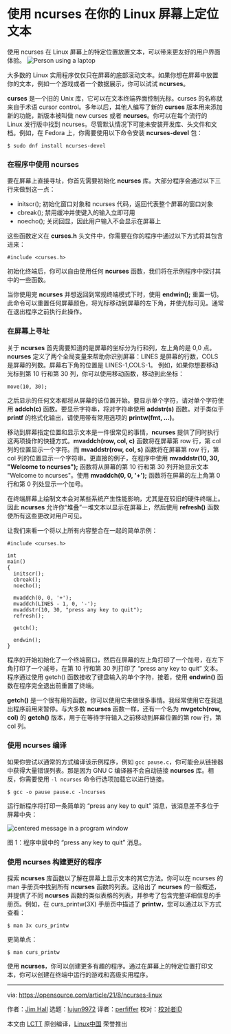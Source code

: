 [#]: sub·ject: "Position text on your screen in Linux with ncurses"
[#]: via: "https://opensource.com/article/21/8/ncurses-linux"
[#]: author: "Jim Hall https://opensource.com/users/jim-hall"
[#]: collector: "lujun9972"
[#]: translator: "perfiffer"
[#]: reviewer: " "
[#]: publisher: " "
[#]: url: " "

使用 ncurses 在你的 Linux 屏幕上定位文本
======
使用 ncurses 在 Linux 屏幕上的特定位置放置文本，可以带来更友好的用户界面体验。
![Person using a laptop][1]

大多数的 Linux 实用程序仅仅只在屏幕的底部滚动文本。如果你想在屏幕中放置你的文本，例如一个游戏或者一个数据展示，你可以试试 **ncurses**。

**curses** 是一个旧的 Unix 库，它可以在文本终端界面控制光标。curses 的名称就来自于术语 cursor control。多年以后，其他人编写了新的 **curses** 版本用来添加新的功能，新版本被叫做 new curses 或者 **ncurses**。你可以在每个流行的 Linux 发行版中找到 ncurses。尽管默认情况下可能未安装开发库、头文件和文档。例如，在 Fedora 上，你需要使用以下命令安装 **ncurses-devel** 包：


```
$ sudo dnf install ncurses-devel
```

### 在程序中使用 ncurses

要在屏幕上直接寻址，你首先需要初始化 **ncurses** 库。大部分程序会通过以下三行来做到这一点：

  * initscr(); 初始化窗口对象和 ncurses 代码，返回代表整个屏幕的窗口对象
  * cbreak(); 禁用缓冲并使键入的输入立即可用
  * noecho(); 关闭回显，因此用户输入不会显示在屏幕上


这些函数定义在 **curses.h** 头文件中，你需要在你的程序中通过以下方式将其包含进来：

```
#include <curses.h>
```

初始化终端后，你可以自由使用任何 **ncurses** 函数，我们将在示例程序中探讨其中的一些函数。

当你使用完 **ncurses** 并想返回到常规终端模式下时，使用 **endwin();** 重置一切。此命令可以重置任何屏幕颜色，将光标移动到屏幕的左下角，并使光标可见。通常在退出程序之前执行此操作。

### 在屏幕上寻址

关于 **ncurses** 首先需要知道的是屏幕的坐标分为行和列，左上角的是 0,0 点。**ncurses** 定义了两个全局变量来帮助你识别屏幕：LINES 是屏幕的行数，COLS 是屏幕的列数。屏幕右下角的位置是 LINES-1,COLS-1。 
例如，如果你想要移动光标到第 10 行和第 30 列，你可以使用移动函数，移动到此坐标：

```
move(10, 30);
```

之后显示的任何文本都将从屏幕的该位置开始。要显示单个字符，请对单个字符使用 **addch(c)** 函数。要显示字符串，将对字符串使用 **addstr(s)** 函数。对于类似于 **printf** 的格式化输出，请使用带有常用选项的 **printw(fmt, …)**。

移动到屏幕指定位置和显示文本是一件很常见的事情，**ncurses** 提供了同时执行这两项操作的快捷方式。**mvaddch(row, col, c)** 函数将在屏幕第 row 行，第 col 列的位置显示一个字符。而 **mvaddstr(row, col, s)** 函数将在屏幕第 row 行，第 col 列的位置显示一个字符串。更直接的例子，在程序中使用 **mvaddstr(10, 30, "Welcome to ncurses");** 函数将从屏幕的第 10 行和第 30 列开始显示文本 "Welcome to ncurses"。使用 **mvaddch(0, 0, '+');** 函数将在屏幕的左上角第 0 行和第 0 列处显示一个加号。

在终端屏幕上绘制文本会对某些系统产生性能影响，尤其是在较旧的硬件终端上。因此 **ncurses** 允许你“堆叠”一堆文本以显示在屏幕上，然后使用 **refresh()** 函数使所有这些更改对用户可见。

让我们来看一个将以上所有内容整合在一起的简单示例：

```
#include <curses.h>

int
main()
{
  initscr();
  cbreak();
  noecho();

  mvaddch(0, 0, '+');
  mvaddch(LINES - 1, 0, '-');
  mvaddstr(10, 30, "press any key to quit");
  refresh();

  getch();

  endwin();
}
```

程序的开始初始化了一个终端窗口，然后在屏幕的左上角打印了一个加号，在左下角打印了一个减号，在第 10 行和第 30 列打印了 “press any key to quit” 文本。程序通过使用 getch() 函数接收了键盘输入的单个字符，接着，使用 **endwin()** 函数在程序完全退出前重置了终端。

**getch()** 是一个很有用的函数，你可以使用它来做很多事情。我经常使用它在我退出程序前用来暂停。与大多数 **ncurses** 函数一样，还有一个名为 **mvgetch(row, col)** 的 **getch()** 版本，用于在等待字符输入之前移动到屏幕位置的第 row 行，第 col 列。

### 使用 ncurses 编译

如果你尝试以通常的方式编译该示例程序，例如 `gcc pause.c`，你可能会从链接器中获得大量错误列表。那是因为 GNU C 编译器不会自动链接 **ncurses** 库。相反，你需要使用 `-l ncurses` 命令行选项加载它以进行链接。

```
$ gcc -o pause pause.c -lncurses
```

运行新程序将打印一条简单的 “press any key to quit” 消息，该消息差不多位于屏幕中央：

![centered message in a program window][2]

图 1：程序中居中的 “press any key to quit” 消息。

### 使用 ncurses 构建更好的程序

探索 **ncurses** 库函数以了解在屏幕上显示文本的其它方法。你可以在 ncurses 的 man 手册页中找到所有 **ncurses** 函数的列表。这给出了 **ncurses** 的一般概述，并提供了不同 **ncurses** 函数的类似表格的列表，并参考了包含完整详细信息的手册页。例如，在 curs_printw(3X) 手册页中描述了 **printw**，您可以通过以下方式查看：

```
$ man 3x curs_printw
```

更简单点：


```
$ man curs_printw
```

使用 **ncurses**，你可以创建更多有趣的程序。通过在屏幕上的特定位置打印文本，你可以创建在终端中运行的游戏和高级实用程序。

--------------------------------------------------------------------------------

via: https://opensource.com/article/21/8/ncurses-linux

作者：[Jim Hall][a]
选题：[lujun9972][b]
译者：[perfiffer](https://github.com/perfiffer)
校对：[校对者ID](https://github.com/校对者ID)

本文由 [LCTT](https://github.com/LCTT/TranslateProject) 原创编译，[Linux中国](https://linux.cn/) 荣誉推出

[a]: https://opensource.com/users/jim-hall
[b]: https://github.com/lujun9972
[1]: https://opensource.com/sites/default/files/styles/image-full-size/public/lead-images/laptop_screen_desk_work_chat_text.png?itok=UXqIDRDD (Person using a laptop)
[2]: https://opensource.com/sites/default/files/press-key_0.png
